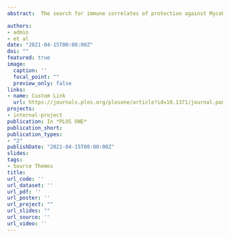 ```yaml
---
abstract:  The search for immune correlates of protection against Mycobacterium tuberculosis (MTB) infection in humans is limited by the focus on peripheral blood measures. Bronchoalveolar lavage (BAL) can safely be done and provides insight into cellular function in the lung where infection is first established. In this study, blood and lung samples were assayed to determine if heavily MTB exposed persons who resist development of latent MTB infection (RSTR) vs those who develop latent MTB infection (LTBI), differ in the make-up of resident BAL innate and adaptive immune cells.

authors:
- admin
- et al
date: "2021-04-15T00:00:00Z"
doi: ""
featured: true
image:
  caption: ''
  focal_point: ""
  preview_only: false
links:
- name: Custom Link
  url: https://journals.plos.org/plosone/article?id=10.1371/journal.pone.0249477
projects:
- internal-project
publication: In *PLOS ONE*
publication_short: 
publication_types:
- "2"
publishDate: "2021-04-15T00:00:00Z"
slides: 
tags:
- Source Themes
title: 
url_code: ''
url_dataset: ''
url_pdf: ''
url_poster: ''
url_project: ""
url_slides: ""
url_source: ''
url_video: ''
---
```

